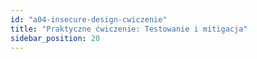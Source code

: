```yaml
---
id: "a04-insecure-design-cwiczenie"
title: "Praktyczne ćwiczenie: Testowanie i mitigacja"
sidebar_position: 20
---
```

